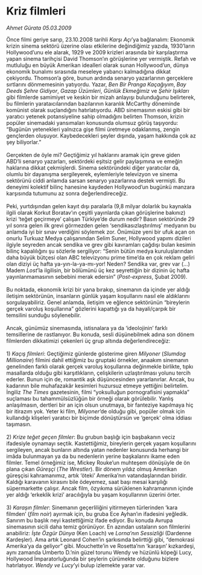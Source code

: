 # Kriz filmleri

*Ahmet Gürata 05.03.2009*

<div class="taraf_structure_2col_1zq">
<div class="margen_n">



 <p>Önce filmi geriye sarıp, 23.10.2008 tarihli <i>Karşı Açı</i>’ya bağlanalım: Ekonomik krizin sinema sektörü üzerine olası etkilerine değindiğimiz yazıda, 1930’ların Hollywood’unu ele alarak, 1929 ve 2009 krizleri arasında bir karşılaştırma yapan sinema tarihçisi David Thomson’ın görüşlerine yer vermiştik. Refah ve mutluluğu en büyük Amerikan idealleri olarak sunan Hollywood’un, dünya ekonomik bunalımı sırasında meseleye yabancı kalmadığına dikkat çekiyordu. Thomson’a göre, bunun ardında senaryo yazarlarının gerçeklere sırtlarını dönmemesinin yatıyordu. Yazar, <i>Ben Bir Pranga Kaçağıyım</i>, <i>Bay Deeds Şehre Gidiyor</i>, <i>Gazap Üzümleri</i>, <i>Günlük Ekmeğimiz</i> ve <i>Şehir Işıkları</i> gibi filmlerde samimiyet ve keskin bir mizah anlayışı bulunduğunu belirterek, bu filmlerin yarataıcılarından bazılarının karanlık McCarthy döneminde komünist olarak suçlandığını hatırlatıyordu. ABD sinemasının eskisi gibi bir yaratıcı yetenek potansiyeline sahip olmadığını belirten Thomson, krizin popüler sinemadaki yansımaları konusunda olumsuz görüş taşıyordu: “Bugünün yetenekleri yalnızca gişe filmi üretmeye odaklanmış, zengin gençlerden oluşuyor. Kaybedecekleri şeyler dışında, yaşam hakkında çok az şey biliyorlar.” <br/><br/>Gerçekten de öyle mi? Geçtiğimiz yıl haklarını aramak için greve giden ABD’li senaryo yazarları, sektördeki eşitsiz gelir paylaşımına ve emeğin haklarına dikkat çekmişlerdi. Sinema sektöründeki diğer yaratıcılar da, olumlu bir dayanışma sergileyerek, eylemleriyle televizyon ve sinema sektörünü ciddi anlamda sarsan senaryo yazarlarına destek vermişti. Bu deneyimi kolektif bilinç hanesine kaydeden Hollywood’un bugünkü manzara karşısında tutumunu az sonra değerlendireceğiz. <br/><br/>Peki, yurtdışından gelen kayıt dışı paralarla (9,8 milyar dolarlık bu kaynakla ilgili olarak Korkut Boratav’ın çeşitli yayınlarda çıkan görüşlerine bakınız) krizi ‘teğet geçirmeye’ çalışan Türkiye’de durum nedir? Basın sektöründe 29 yıl sonra gelen ilk grevi görmezden gelen ‘sendikasızlaştırılmış’ medyanın bu anlamda iyi bir sınav verdiğini söylemek zor. Önümüze yeni bir ufuk açan on onurlu Turkuaz Medya çalışanından Selim Suner, Hollywood yapımı dizileri ilgiyle seyreden ancak sendika ve grev gibi kavramları çağdışı bulan kesimin bilinç kapalılığını şu sözlerle sergiliyor: “Senin bütün medya kuruluşlarından daha büyük bütçesi olan ABC televizyonu prime time’da en çok reklam geliri olan diziyi üç hafta ya-yın-la-ya-mı-yor! Neden? Sendika var, grev var (...) Madem <i>Lost</i>’la ilgilisin, bir bölümünü üç kez seyrettiğin bir dizinin üç hafta yayınlanmamasının sebebini merak edersin” (<i>Post-express</i>, Şubat 2009). <br/><br/>Bu noktada, ekonomik krizi bir yana bırakıp, sinemanın da içinde yer aldığı iletişim sektörünün, insanların günlük yaşam koşullarını nasıl ele aldıklarını sorgulayabiliriz. Genel anlamda, iletişim ve eğlence sektörünün “bireylerin gerçek varoluş koşullarına” gözlerini kapattığı ya da hayali/çarpık bir temsilini sunduğu söylenebilir. <br/><br/>Ancak, günümüz sinemasında, istisnalara ya da ‘ideolojinin’ farklı temsillerine de rastlanıyor. Bu konuda, sesli düşünebilmek adına son dönem filmlerden dikkatimizi çekenleri üç grup altında değerlendireceğiz: <br/><br/>1) <i>Kaçış filmleri</i>: Geçtiğimiz günlerde gösterime giren <i>Milyoner</i> (<i>Slumdog Millionaire</i>) filmini dahil ettiğimiz bu gruptaki örnekler, anaakım sinemanın genelinden farklı olarak gerçek varoluş koşullarına değinmekle birlikte, tıpkı masallarda olduğu gibi karşıtlıkların, çelişkilerin uzlaştırılması yolunu tercih ederler. Bunun için de, romantik aşk düşüncesinden yararlanırlar. Ancak, bu kadarının bile muhafazakâr kesimleri huzursuz etmeye yettiğini belirtelim. İngiliz <i>The Times</i> gazetesinin, filmi “yoksulluğun pornografisini yapmakla” suçlaması bu tahammülsüzlüğün bir örneği olarak görülebilir. Yanlış anlaşılmasın, dertleri bir an için olsun unutmaya, bir fanteziye kapılmaya hiç bir itirazım yok. Yeter ki film, <i>Milyoner</i>’de olduğu gibi, popüler olmak için kullandığı klişeleri yaratıcı bir biçimde dönüştürsün ve ‘gerçek’ olma iddiası taşımasın. <br/><br/>2) <i>Krize teğet geçen filmler</i>: Bu grubun başlığı için başbakanın veciz ifadesiyle oynamayı seçtik. Kastettiğimiz, bireylerin gerçek yaşam koşullarını sergileyen, ancak bunların altında yatan nedenler konusunda herhangi bir imâda bulunmayan ya da bu nedenlerin yerine başkalarını ikame eden filmler. Temel örneğimiz ise, Mickey Rouke’un muhteşem dönüşüyle de ön plana çıkan <i>Güreşçi</i> (<i>The Wrestler</i>). Bir dönem yıldız olmuş Amerikan güreşçisi kahramanımız, artık ‘öteki’ Amerika’nın vatandaşlarından biridir. Kaldığı karavanın kirasını bile ödeyemez, saat başı mesai karşılığı süpermarkette çalışır. Ancak film, özyıkıma sürüklenen kahramanının içinde yer aldığı ‘erkeklik krizi’ aracılığıyla bu yaşam koşullarının üzerini örter. <br/><br/>3) <i>Karaşın filmler</i>: Sinemanın geçerliliğini yitirmeyen türlerinden ‘kara filmden’ (<i>film noir</i>) ayırmak için, bu gruba Ece Ayhan’ın ifadesini yeğledik. Sanırım bu başlık neyi kastettiğimiz ifade ediyor. Bu konuda Avrupa sinemasının sicili daha temiz görünüyor. En azından ustaların son filmlerini anabiliriz: <i>İşte Özgür Dünya</i> (Ken Loach) ve <i>Lorna’nın Sessizliği</i> (Dardenne Kardeşler). Ama artık Leonard Cohen’in şarkısında belirttiği gibi, “demokrasi Amerika’ya da geliyor” gibi. Mouchette’in ve Rosetta’nın ‘karaşın’ kızkardeşi, aynı zamanda Umberto D.’nin güzel torunu Wendy ve hüzünlü köpeği Lucy, Hollywood İmparatorluğunda bir şeylerin çürümekte olduğunu bizlere hatırlatıyor. <i>Wendy ve Lucy</i>’yi bulup izlemekte yarar var.</p>
<br/>
<br/>
<br/>



<br/>


<div id="taraf_not">
</div>

</div>


</div>
